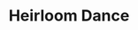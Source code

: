 ---
title: Heirloom Dance
links:
    - name: facebook
      url: https://www.facebook.com/heirloomdancestudio/
    - name: youtube
      url: https://www.youtube.com/channel/UCkJ7VoD54xpBQZf0w5WYLpA
    - name: website
      url: http://heirloomdancestudio.com/
styles: 
    - Ballroom 
    - Latin 
    - Swing
---